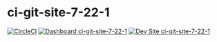 # ci-git-site-7-22-1

[![CircleCI](https://circleci.com/gh/lotusbaba/ci-git-site-7-22-1.svg?style=shield)](https://circleci.com/gh/lotusbaba/ci-git-site-7-22-1)
[![Dashboard ci-git-site-7-22-1](https://img.shields.io/badge/dashboard-ci_git_site_7_22_1-yellow.svg)](https://dashboard.pantheon.io/sites/f41c3437-e8e2-4590-89f0-b91ee07f00fb#dev/code)
[![Dev Site ci-git-site-7-22-1](https://img.shields.io/badge/site-ci_git_site_7_22_1-blue.svg)](http://dev-ci-git-site-7-22-1.pantheonsite.io/)